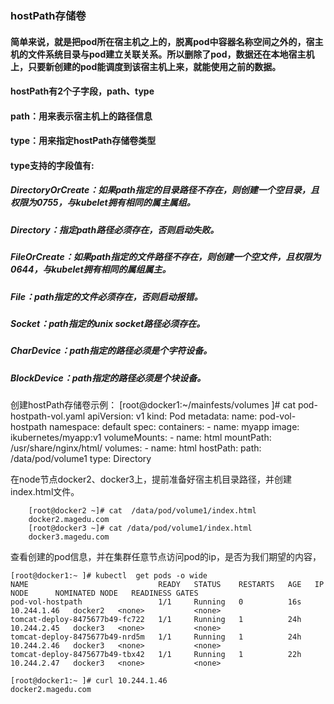 ### hostPath存储卷
#### 简单来说，就是把pod所在宿主机之上的，脱离pod中容器名称空间之外的，宿主机的文件系统目录与pod建立关联关系。所以删除了pod，数据还在本地宿主机上，只要新创建的pod能调度到该宿主机上来，就能使用之前的数据。
#### hostPath有2个子字段，path、type
####     path：用来表示宿主机上的路径信息
####     type：用来指定hostPath存储卷类型
####     type支持的字段值有:
    
#####       DirectoryOrCreate：如果path指定的目录路径不存在，则创建一个空目录，且权限为0755，与kubelet拥有相同的属主属组。
      
#####      Directory：指定path路径必须存在，否则启动失败。
      
#####      FileOrCreate：如果path指定的文件路径不存在，则创建一个空文件，且权限为0644，与kubelet拥有相同的属组属主。
      
#####      File：path指定的文件必须存在，否则启动报错。
      
#####      Socket：path指定的unix socket路径必须存在。
      
#####      CharDevice：path指定的路径必须是个字符设备。
      
#####      BlockDevice：path指定的路径必须是个块设备。

创建hostPath存储卷示例：
   [root@docker1:~/mainfests/volumes ]# cat  pod-hostpath-vol.yaml 
    apiVersion: v1
    kind: Pod
    metadata:
       name: pod-vol-hostpath
       namespace: default
    spec:
       containers:
       - name: myapp
         image: ikubernetes/myapp:v1
         volumeMounts:
         - name: html
           mountPath: /usr/share/nginx/html/
       volumes:
       - name: html
         hostPath: 
            path: /data/pod/volume1
            type: Directory 
 
在node节点docker2、docker3上，提前准备好宿主机目录路径，并创建index.html文件。

        [root@docker2 ~]# cat  /data/pod/volume1/index.html
        docker2.magedu.com
        [root@docker3 ~]# cat /data/pod/volume1/index.html 
        docker3.magedu.com

查看创建的pod信息，并在集群任意节点访问pod的ip，是否为我们期望的内容，

    [root@docker1:~ ]# kubectl  get pods -o wide
    NAME                             READY   STATUS    RESTARTS   AGE   IP            NODE      NOMINATED NODE   READINESS GATES
    pod-vol-hostpath                 1/1     Running   0          16s   10.244.1.46   docker2   <none>           <none>
    tomcat-deploy-8475677b49-fc722   1/1     Running   1          24h   10.244.2.45   docker3   <none>           <none>
    tomcat-deploy-8475677b49-nrd5m   1/1     Running   1          24h   10.244.2.46   docker3   <none>           <none>
    tomcat-deploy-8475677b49-tbx42   1/1     Running   1          22h   10.244.2.47   docker3   <none>           <none>
    
    [root@docker1:~ ]# curl 10.244.1.46
    docker2.magedu.com







